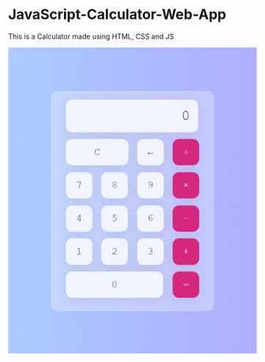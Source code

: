 # JavaScript-Calculator-Web-App
 
 This is a Calculator made using HTML, CSS and JS
 
 ![](Web%20capture_11-6-2023_33616_127.0.0.1.jpeg)
